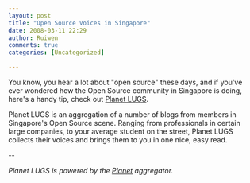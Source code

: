 ```yaml
---
layout: post
title: "Open Source Voices in Singapore"
date: 2008-03-11 22:29
author: Ruiwen
comments: true
categories: [Uncategorized]

---
```

You know, you hear a lot about "open source" these days, and if you've ever wondered how the Open Source community in Singapore is doing, here's a handy tip, check out <a href="http://planet.anomalistic.org/">Planet LUGS</a>.

Planet LUGS is an aggregation of a number of blogs from members in Singapore's Open Source scene. Ranging from professionals in certain large companies, to your average student on the street, Planet LUGS collects their voices and brings them to you in one nice, easy read.

--

<em>Planet LUGS is powered by the <a href="http://www.planetplanet.org/">Planet</a> aggregator.</em>
